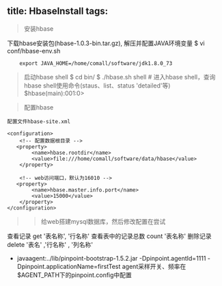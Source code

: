 title: HbaseInstall
tags:
---

> 安装hbase

  下载hbase安装包(hbase-1.0.3-bin.tar.gz), 解压并配置JAVA环境变量
  $ vi conf/hbase-env.sh

  		export JAVA_HOME=/home/comall/software/jdk1.8.0_73

> 启动hbase shell
  $ cd bin/
  $ ./hbase.sh shell 	# 进入hbase shell，查询hbase shell使用命令(staus、list、status 'detailed'等)
  	$hbase(main):001:0>  


> 配置hbase

	配置文件hbase-site.xml

	<configuration>
		<!-- 配置数据根目录 -->
	   <property>
	        <name>hbase.rootdir</name>
	        <value>file:///home/comall/software/data/hbase</value>
	    </property>

		<!-- web访问端口，默认为16010 -->
	   <property>
	        <name>hbase.master.info.port</name>
	        <value>15000</value>
	    </property>
	</configuration>



>> 给web搭建mysql数据库，然后修改配置在尝试

查看记录	get '表名称', '行名称'
查看表中的记录总数	count  '表名称'
删除记录	delete  '表名' ,'行名称' , '列名称'

- javaagent:../lib/pinpoint-bootstrap-1.5.2.jar -Dpinpoint.agentId=1111 -Dpinpoint.applicationName=firstTest
agent采样开关、频率在$AGENT_PATH下的pinpoint.config中配置


